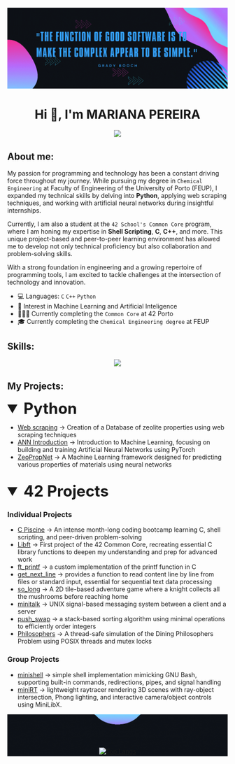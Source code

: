 ![alt text](./header.gif)

<h1 align="center">Hi 👋, I'm MARIANA PEREIRA</h1>

<p align="center">
  <!-- Typing SVG by DenverCoder1 - https://github.com/DenverCoder1/readme-typing-svg -->
  <a href="https://github.com/DenverCoder1/readme-typing-svg">
    <img src="https://readme-typing-svg.demolab.com/?lines=Chemical%20Engineer%20%26%20Programmer;Exploring%20ML%20%26%20AI;C%20%7C%20C%2B%2B%20%7C%20Python%20%7C%20SQL;Building%20%26%20Learning%20Every%20Day&font=Fira%20Code&center=true&width=440&height=45&vCenter=true&pause=1000&size=22" />
  </a>
</p>

<!-- <p align="center">
  <!-- Typing SVG by DenverCoder1 - https://github.com/DenverCoder1/readme-typing-svg -->
<!--  <a href="https://github.com/DenverCoder1/readme-typing-svg">
<img src="https://readme-typing-svg.demolab.com/?font=Fira+Code&pause=1000&width=435&center=true&lines=👩‍🔬+Chemical+Engineer+%26+💻+Programmer;🚀+Exploring+ML+%26+AI+🧠;⚙️+C+%7C+C%2B%2B+%7C+Python+🐍;📚+Building+%26+Learning+Every+Day+🔥" />
  </a>
</p> -->

## About me:
My passion for programming and technology has been a constant driving force throughout my journey. While pursuing my degree in ``Chemical Engineering`` at Faculty of Engineering of the University of Porto (FEUP), I expanded my technical skills by delving into **Python**, applying web scraping techniques, and working with artificial neural networks during insightful internships.

Currently, I am also a student at the ``42 School's Common Core`` program, where I am honing my expertise in **Shell Scripting**, **C**, **C++**, and more. This unique project-based and peer-to-peer learning environment has allowed me to develop not only technical proficiency but also collaboration and problem-solving skills.

With a strong foundation in engineering and a growing repertoire of programming tools, I am excited to tackle challenges at the intersection of technology and innovation.

- 💻 Languages: ``C``  ``C++``  ``Python``
- 🧠 Interest in Machine Learning and Artificial Inteligence
- 👩🏽‍💻 Currently completing the ``Common Core`` at 42 Porto
- 🎓 Currently completing the ``Chemical Engineering degree`` at FEUP

## Skills:

<p align="center">
  <a href="https://skillicons.dev">
    <img src="https://skillicons.dev/icons?i=git,c,cpp,python,tensorflow,pytorch,vscode,bash,ubuntu,r" />
  </a>
</p>

## My Projects:

<details open>
<summary style="font-size: 2.5em;"> <b>Python</b></summary>
  
- [Web scraping](https://github.com/mfaria-p/Webscrapping_zeolites.git) ->  Creation of a Database of zeolite properties using web scraping techniques
- [ANN Introduction](https://github.com/mfaria-p/Machine_learning_ANN.git) -> Introduction to Machine Learning, focusing on building and training Artificial Neural Networks using PyTorch
- [ZeoPropNet](https://github.com/mfaria-p/MatPropNet.git) -> A Machine Learning framework designed for predicting various properties of materials using neural networks

<br>

</details>

<details open>
<summary style="font-size: 2.5em;"> <b>42 Projects</b></summary>

### Individual Projects
- [C Piscine](https://github.com/mfaria-p/42-Piscine.git) ->  An intense month-long coding bootcamp learning C, shell scripting, and peer-driven problem-solving
- [Libft](https://github.com/mfaria-p/libft.git) ->  First project of the 42 Common Core, recreating essential C library functions to deepen my understanding and prep for advanced work
- [ft_printf](https://github.com/mfaria-p/ft_printf.git) -> a custom implementation of the printf function in C
- [get_next_line](https://github.com/mfaria-p/get_next_line.git) -> provides a function to read content line by line from files or standard input, essential for sequential text data processing
- [so_long](https://github.com/mfaria-p/so_long.git) -> A 2D tile-based adventure game where a knight collects all the mushrooms before reaching home
- [minitalk](https://github.com/mfaria-p/minitalk.git) -> UNIX signal-based messaging system between a client and a server
- [push_swap](https://github.com/mfaria-p/push_swap.git) -> a stack-based sorting algorithm using minimal operations to efficiently order integers
- [Philosophers](https://github.com/mfaria-p/Philosophers.git) -> A thread-safe simulation of the Dining Philosophers Problem using POSIX threads and mutex locks

### Group Projects
- [minishell](https://github.com/mfaria-p/minishell.git) -> simple shell implementation mimicking GNU Bash, supporting built-in commands, redirections, pipes, and signal handling
- [miniRT](https://github.com/Corona040/miniRT.git) ->  lightweight raytracer rendering 3D scenes with ray-object intersection, Phong lighting, and interactive camera/object controls using MiniLibX.

<div align="center">
  <img src="./bolbb.gif" alt="alt text" style="display: block; margin: 0 auto -20px auto;" />
  <a href="https://github.com/anuraghazra/github-readme-stats">
    <img height="200" src="https://github-readme-stats.vercel.app/api/top-langs/?username=mfaria-p&hide=GLSL&layout=compact&bg_color=0d1117&title_color=349ff6&text_color=ce36af&hide_border=false&langs_count=8&card_width=350" alt="Top Langs" />
  </a>
</div>

